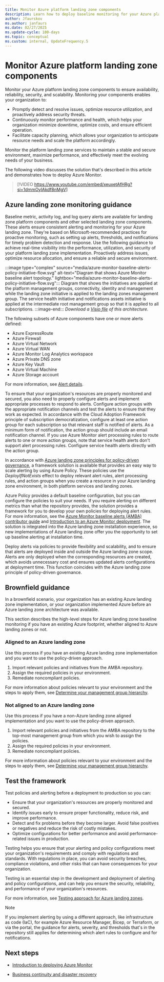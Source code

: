```yaml
---
title: Monitor Azure platform landing zone components
description: Learn how to deploy baseline monitoring for your Azure platform services to ensure availability, reliability, security, and scalability.
author: Jfaurskov
ms.author: janfaurs
ms.date: 02/27/2025
ms.update-cycle: 180-days
ms.topic: conceptual
ms.custom: internal, UpdateFrequency.5
---
```


# Monitor Azure platform landing zone components

Monitor your Azure platform landing zone components to ensure availability, reliability, security, and scalability. Monitoring your components enables your organization to:

- Promptly detect and resolve issues, optimize resource utilization, and proactively address security threats.
- Continuously monitor performance and health, which helps your organization minimize downtime, optimize costs, and ensure efficient operation.
- Facilitate capacity planning, which allows your organization to anticipate resource needs and scale the platform accordingly.

Monitor the platform landing zone services to maintain a stable and secure environment, maximize performance, and effectively meet the evolving needs of your business.

The following video discusses the solution that's described in this article and demonstrates how to deploy Azure Monitor.

> [!VIDEO https://www.youtube.com/embed/xeuxetAfHRg?si=1dmmOyIAkdf8nMgV]

## Azure landing zone monitoring guidance

Baseline metric, activity log, and log query alerts are available for landing zone platform components and other selected landing zone components. These alerts ensure consistent alerting and monitoring for your Azure landing zone. They're based on Microsoft-recommended practices for proactive monitoring, such as setting up alerts, thresholds, and notifications for timely problem detection and response. Use the following guidance to achieve real-time visibility into the performance, utilization, and security of your platform landing zone implementation. Proactively address issues, optimize resource allocation, and ensure a reliable and secure environment.

:::image type="complex" source="media/azure-monitor-baseline-alerts-policy-initiative-flow.svg" alt-text="Diagram that shows Azure Monitor baseline alert topology." lightbox="media/azure-monitor-baseline-alerts-policy-initiative-flow.svg":::
   Diagram that shows the initiatives are applied at the platform management groups, connectivity, identity and management while the landing zone initiative is applied to the landing zones management group. The service health initiative and notifications assets initiative is applied at the intermediate root management group so that it is applied to all subscriptions.
:::image-end:::
*Download a [Visio file](https://azure.github.io/azure-monitor-baseline-alerts/patterns/alz/media/AMBA-Diagrams.vsdx) of this architecture.*

The following subsets of Azure components have one or more alerts defined:

- Azure ExpressRoute
- Azure Firewall
- Azure Virtual Network
- Azure Virtual WAN
- Azure Monitor Log Analytics workspace
- Azure Private DNS zone
- Azure Key Vault
- Azure Virtual Machine
- Azure Storage account

For more information, see [Alert details](https://azure.github.io/azure-monitor-baseline-alerts/patterns/alz/Getting-started/Alerts-Details/).

To ensure that your organization's resources are properly monitored and secured, you also need to properly configure alerts and implement appropriate processes to respond to alerts. Configure action groups with the appropriate notification channels and test the alerts to ensure that they work as expected. In accordance with the Cloud Adoption Framework principle of subscription democratization, configure at least one action group for each subscription so that relevant staff is notified of alerts. As a minimum form of notification, the action group should include an email notification channel. If you use Azure Monitor alert processing rules to route alerts to one or more action groups, note that service health alerts don't support alert processing rules. Configure service health alerts directly with the action group.

In accordance with [Azure landing zone principles for policy-driven governance](/azure/cloud-adoption-framework/ready/enterprise-scale/dine-guidance#why-use-dine-and-modify-policies), a framework solution is available that provides an easy way to scale alerting by using Azure Policy. These policies use the *DeployIfNotExists* effect to deploy relevant alert rules, alert processing rules, and action groups when you create a resource in your Azure landing zone environment, in both platform services and landing zones.

Azure Policy provides a default baseline configuration, but you can configure the policies to suit your needs. If you require alerting on different metrics than what the repository provides, the solution provides a framework for you to develop your own policies for deploying alert rules. For more information, see the [Azure Monitor baseline alerts (AMBA) contributor guide](https://aka.ms/amba/contributing) and [Introduction to an Azure Monitor deployment](https://azure.github.io/azure-monitor-baseline-alerts/patterns/alz/HowTo/deploy/Introduction-to-deploying-the-ALZ-Pattern/). The solution is integrated into the Azure landing zone installation experience, so new implementations of Azure landing zone offer you the opportunity to set up baseline alerting at installation time.

Deploy alerts via policies to provide flexibility and scalability, and to ensure that alerts are deployed inside and outside the Azure landing zone scope. Alerts are only deployed when the corresponding resources are created, which avoids unnecessary cost and ensures updated alerts configurations at deployment time. This function coincides with the Azure landing zone principle of policy-driven governance.

## Brownfield guidance

In a brownfield scenario, your organization has an existing Azure landing zone implementation, or your organization implemented Azure before an Azure landing zone architecture was available.

This section describes the high-level steps for Azure landing zone baseline monitoring if you have an existing Azure footprint, whether aligned to Azure landing zones or not.

### Aligned to an Azure landing zone

Use this process if you have an existing Azure landing zone implementation and you want to use the policy-driven approach.

1. Import relevant policies and initiatives from the AMBA repository.
2. Assign the required policies in your environment.
3. Remediate noncompliant policies.

For more information about policies relevant to your environment and the steps to apply them, see [Determine your management group hierarchy](https://aka.ms/amba/alz/brownfield).

### Not aligned to an Azure landing zone

Use this process if you have a non-Azure landing zone aligned implementation and you want to use the policy-driven approach.

1. Import relevant policies and initiatives from the AMBA repository to the top-most management group from which you wish to assign the policies.
2. Assign the required policies in your environment.
3. Remediate noncompliant policies.

For more information about policies relevant to your environment and the steps to apply them, see [Determine your management group hierarchy](https://aka.ms/amba/alz/brownfield).

## Test the framework

Test policies and alerting before a deployment to production so you can:

- Ensure that your organization's resources are properly monitored and secured.
- Identify issues early to ensure proper functionality, reduce risk, and improve performance.
- Detect and fix problems before they become larger. Avoid false positives or negatives and reduce the risk of costly mistakes.
- Optimize configurations for better performance and avoid performance-related issues in production.

Testing helps you ensure that your alerting and policy configurations meet your organization's requirements and comply with regulations and standards. With regulations in place, you can avoid security breaches, compliance violations, and other risks that can have consequences for your organization.

Testing is an essential step in the development and deployment of alerting and policy configurations, and can help you ensure the security, reliability, and performance of your organization's resources.

For more information, see [Testing approach for Azure landing zones](/azure/cloud-adoption-framework/ready/enterprise-scale/testing-approach).

>[!NOTE]
>If you implement alerting by using a different approach, like infrastructure as code (IaC), for example Azure Resource Manager, Bicep, or Terraform, or via the portal, the guidance for alerts, severity, and thresholds that's in the repository still applies for determining which alert rules to configure and for notifications.

## Next steps

- [Introduction to deploying Azure Monitor](https://azure.github.io/azure-monitor-baseline-alerts/patterns/alz/HowTo/deploy/Introduction-to-deploying-the-ALZ-Pattern/)

- [Business continuity and disaster recovery](management-business-continuity-disaster-recovery.md)
